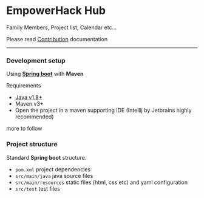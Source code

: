 # EmpowerHack Hub

Family Members, Project list, Calendar etc...

Please read [Contribution](CONTRIBUTING.md) documentation

---

### Development setup

Using **[Spring boot](http://projects.spring.io/spring-boot/)** with **Maven**

Requirements
* [Java v1.8+](http://www.oracle.com/technetwork/java/javase/downloads/jdk8-downloads-2133151.html)
* Maven v3+
* Open the project in a maven supporting IDE (Intellij by Jetbrains highly recommended)

more to follow

### Project structure

Standard **Spring boot** structure.

* `pom.xml` project dependencies
* `src/main/java` java source files
* `src/main/resources` static files (html, css etc) and yaml configuration
* `src/test` test files
